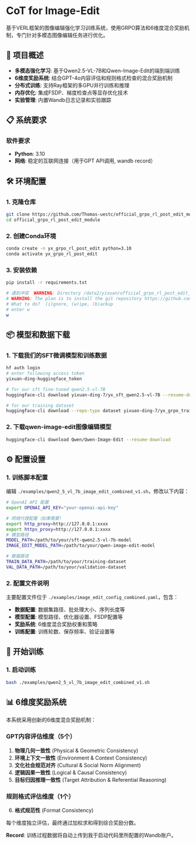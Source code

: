 # CoT for Image-Edit

基于VERL框架的图像编辑强化学习训练系统，使用GRPO算法和6维度混合奖励机制，专门针对多模态图像编辑任务进行优化。

## 🚀 项目概述

- **多模态强化学习**: 基于Qwen2.5-VL-7B和Qwen-Image-Edit的端到端训练
- **6维度奖励系统**: 结合GPT-4o内容评估和规则格式检查的混合奖励机制
- **分布式训练**: 支持Ray框架的多GPU并行训练和推理
- **内存优化**: 集成FSDP、梯度检查点等显存优化技术
- **实验管理**: 内置Wandb日志记录和实验跟踪

## 📋 系统要求

### 软件要求
- **Python**: 3.10
- **网络**: 稳定的互联网连接（用于GPT API调用, wandb record）

## 🛠️ 环境配置

### 1. 克隆仓库
```bash
git clone https://github.com/Thomas-uestc/official_grpo_rl_post_edit_module.git
cd official_grpo_rl_post_edit_module
```

### 2. 创建Conda环境
```bash
conda create -n yx_grpo_rl_post_edit python=3.10
conda activate yx_grpo_rl_post_edit
```

### 3. 安装依赖
```bash
pip install -r requirements.txt

# 遇到冲突  WARNING: Directory /data2/yixuan/official_grpo_rl_post_edit_module/src/verl already exists, and is not a git clone.
# WARNING: The plan is to install the git repository https://github.com/hiyouga/EasyR1.git
# What to do?  (i)gnore, (w)ipe, (b)ackup
# enter w
w
```

## 📦 模型和数据下载

### 1. 下载我们的SFT微调模型和训练数据
```bash
hf auth login
# enter following access token
yixuan-ding-huggingface_token

# for our sft fine-tuned qwen2.5-vl-7B
huggingface-cli download yixuan-ding-7/yx_sft_qwen2.5-vl-7B --resume-download

# for our training dataset
huggingface-cli download --repo-type dataset yixuan-ding-7/yx_grpo_train_dataset_v2 --resume-download
```

### 2. 下载qwen-image-edit图像编辑模型
```bash
huggingface-cli download Qwen/Qwen-Image-Edit --resume-download
```

## ⚙️ 配置设置

### 1. 训练脚本配置
编辑 `./examples/qwen2_5_vl_7b_image_edit_combined_v1.sh`，修改以下内容：

```bash
# OpenAI API 配置
export OPENAI_API_KEY="your-openai-api-key"

# 网络代理配置（如果需要）
export http_proxy=http://127.0.0.1:xxxx
export https_proxy=http://127.0.0.1:xxxx
# 模型路径
MODEL_PATH=/path/to/your/sft-qwen2.5-vl-7b-model
IMAGE_EDIT_MODEL_PATH=/path/to/your/qwen-image-edit-model

# 数据路径
TRAIN_DATA_PATH=/path/to/your/training-dataset
VAL_DATA_PATH=/path/to/your/validation-dataset

```

### 2. 配置文件说明
主要配置文件位于 `./examples/image_edit_config_combined.yaml`，包含：

- **数据配置**: 数据集路径、批处理大小、序列长度等
- **模型配置**: 模型路径、优化器设置、FSDP配置等
- **奖励系统**: 6维度混合奖励权重和策略
- **训练配置**: 训练轮数、保存频率、验证设置等

## 🚀 开始训练

### 1. 启动训练
```bash
bash ./examples/qwen2_5_vl_7b_image_edit_combined_v1.sh
```

## 📊 6维度奖励系统

本系统采用创新的6维度混合奖励机制：

### GPT内容评估维度（5个）
1. **物理几何一致性** (Physical & Geometric Consistency)
2. **环境上下文一致性** (Environment & Context Consistency)  
3. **文化社会规范对齐** (Cultural & Social Norm Alignment)
4. **逻辑因果一致性** (Logical & Causal Consistency)
5. **目标归因推理一致性** (Target Attribution & Referential Reasoning)

### 规则格式评估维度（1个）
6. **格式规范性** (Format Consistency)

每个维度独立评估，最终通过加权求和得到综合奖励分数。

**Record**: 训练过程数据将自动上传到我于启动代码里所配置的Wandb账户。